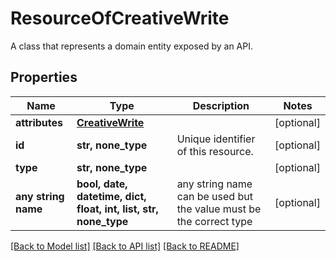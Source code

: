 # ResourceOfCreativeWrite

A class that represents a domain entity exposed by an API.

## Properties
Name | Type | Description | Notes
------------ | ------------- | ------------- | -------------
**attributes** | [**CreativeWrite**](CreativeWrite.md) |  | [optional] 
**id** | **str, none_type** | Unique identifier of this resource. | [optional] 
**type** | **str, none_type** |  | [optional] 
**any string name** | **bool, date, datetime, dict, float, int, list, str, none_type** | any string name can be used but the value must be the correct type | [optional]

[[Back to Model list]](../README.md#documentation-for-models) [[Back to API list]](../README.md#documentation-for-api-endpoints) [[Back to README]](../README.md)


